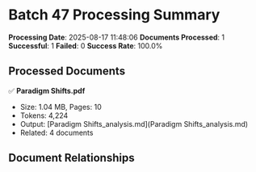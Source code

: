 # Batch 47 Processing Summary

**Processing Date**: 2025-08-17 11:48:06
**Documents Processed**: 1
**Successful**: 1
**Failed**: 0
**Success Rate**: 100.0%

## Processed Documents

✅ **Paradigm Shifts.pdf**
   - Size: 1.04 MB, Pages: 10
   - Tokens: 4,224
   - Output: [Paradigm Shifts_analysis.md](Paradigm Shifts_analysis.md)
   - Related: 4 documents

## Document Relationships
